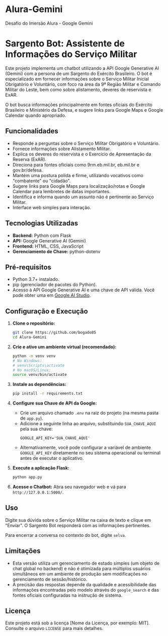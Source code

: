 # Alura-Gemini
Desafio do Imersão Alura - Google Gemini

# Sargento Bot: Assistente de Informações do Serviço Militar

Este projeto implementa um chatbot utilizando a API Google Generative AI (Gemini) com a persona de um Sargento do Exército Brasileiro. O bot é especializado em fornecer informações sobre o Serviço Militar Inicial Obrigatório e Voluntário, com foco na área da 9ª Região Militar e Comando Militar do Leste, bem como sobre alistamento, deveres de reservista e ExAR.

O bot busca informações principalmente em fontes oficiais do Exército Brasileiro e Ministério da Defesa, e sugere links para Google Maps e Google Calendar quando apropriado.

## Funcionalidades

*   Responde a perguntas sobre o Serviço Militar Obrigatório e Voluntário.
*   Fornece informações sobre Alistamento Militar.
*   Explica os deveres do reservista e o Exercício de Apresentação da Reserva (ExAR).
*   Direciona para fontes oficiais como 9rm.eb.mil.br, eb.mil.br e gov.br/defesa.
*   Mantém uma postura polida e firme, utilizando vocativos como "combatente" ou "cidadão".
*   Sugere links para Google Maps para localização/rotas e Google Calendar para lembretes de datas importantes.
*   Identifica e informa quando um assunto não é pertinente ao Serviço Militar.
*   Interface web simples para interação.

## Tecnologias Utilizadas

*   **Backend:** Python com Flask
*   **API:** Google Generative AI (Gemini)
*   **Frontend:** HTML, CSS, JavaScript
*   **Gerenciamento de Chave:** python-dotenv

## Pré-requisitos

*   Python 3.7+ instalado.
*   pip (gerenciador de pacotes do Python).
*   Acesso à API Google Generative AI e uma chave de API válida. Você pode obter uma em [Google AI Studio](https://aistudio.google.com/app/apikey).

## Configuração e Execução

1.  **Clone o repositório:**
    ```bash
    git clone https://github.com/bogado85
    cd Alura-Gemini
    ```

2.  **Crie e ative um ambiente virtual (recomendado):**
    ```bash
    python -m venv venv
    # No Windows:
    # venv\Scripts\activate
    # No macOS/Linux:
    source venv/bin/activate
    ```

3.  **Instale as dependências:**
    ```bash
    pip install -r requirements.txt
    ```

4.  **Configure sua Chave de API da Google:**
    *   Crie um arquivo chamado `.env` na raiz do projeto (na mesma pasta de `app.py`).
    *   Adicione a seguinte linha ao arquivo, substituindo `SUA_CHAVE_AQUI` pela sua chave:
        ```env
        GOOGLE_API_KEY='SUA_CHAVE_AQUI'
        ```
    *   Alternativamente, você pode configurar a variável de ambiente `GOOGLE_API_KEY` diretamente no seu sistema operacional ou terminal antes de executar o aplicativo.

5.  **Execute a aplicação Flask:**
    ```bash
    python app.py
    ```

6.  **Acesse o Chatbot:**
    Abra seu navegador web e vá para `http://127.0.0.1:5000/`.

## Uso

Digite sua dúvida sobre o Serviço Militar na caixa de texto e clique em "Enviar". O Sargento Bot responderá com as informações pertinentes.

Para encerrar a conversa no contexto do bot, digite `selva`.

## Limitações

*   Esta versão utiliza um gerenciamento de estado simples (um objeto de chat global no backend) e não é otimizada para múltiplos usuários simultâneos em um ambiente de produção sem modificações no gerenciamento de sessão/histórico.
*   A precisão das respostas depende da qualidade e acessibilidade das informações encontradas pelo modelo através do `google_search` e das fontes oficiais configuradas na instrução de sistema.

## Licença

Este projeto está sob a licença [Nome da Licença, por exemplo: MIT]. Consulte o arquivo `LICENSE` para mais detalhes.
